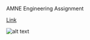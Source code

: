 AMNE Engineering Assignment

[Link](https://s3.amazonaws.com/amne-engineering-assignment/index.html)

![alt text](https://s3.amazonaws.com/amne-engineering-assignment/demo.gif)
